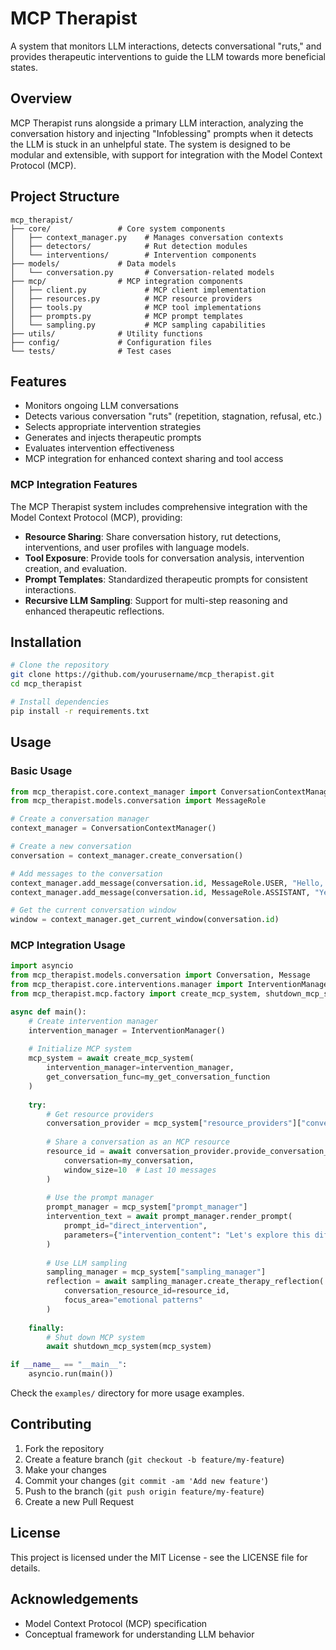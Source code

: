 # MCP Therapist

A system that monitors LLM interactions, detects conversational "ruts," and provides therapeutic interventions to guide the LLM towards more beneficial states.

## Overview

MCP Therapist runs alongside a primary LLM interaction, analyzing the conversation history and injecting "Infoblessing" prompts when it detects the LLM is stuck in an unhelpful state. The system is designed to be modular and extensible, with support for integration with the Model Context Protocol (MCP).

## Project Structure

```
mcp_therapist/
├── core/               # Core system components
│   ├── context_manager.py    # Manages conversation contexts
│   ├── detectors/            # Rut detection modules
│   └── interventions/        # Intervention components
├── models/             # Data models
│   └── conversation.py       # Conversation-related models
├── mcp/                # MCP integration components
│   ├── client.py             # MCP client implementation
│   ├── resources.py          # MCP resource providers
│   ├── tools.py              # MCP tool implementations
│   ├── prompts.py            # MCP prompt templates
│   └── sampling.py           # MCP sampling capabilities
├── utils/              # Utility functions
├── config/             # Configuration files
└── tests/              # Test cases
```

## Features

- Monitors ongoing LLM conversations 
- Detects various conversation "ruts" (repetition, stagnation, refusal, etc.)
- Selects appropriate intervention strategies
- Generates and injects therapeutic prompts
- Evaluates intervention effectiveness
- MCP integration for enhanced context sharing and tool access

### MCP Integration Features

The MCP Therapist system includes comprehensive integration with the Model Context Protocol (MCP), providing:

- **Resource Sharing**: Share conversation history, rut detections, interventions, and user profiles with language models.
- **Tool Exposure**: Provide tools for conversation analysis, intervention creation, and evaluation.
- **Prompt Templates**: Standardized therapeutic prompts for consistent interactions.
- **Recursive LLM Sampling**: Support for multi-step reasoning and enhanced therapeutic reflections.

## Installation

```bash
# Clone the repository
git clone https://github.com/yourusername/mcp_therapist.git
cd mcp_therapist

# Install dependencies
pip install -r requirements.txt
```

## Usage

### Basic Usage

```python
from mcp_therapist.core.context_manager import ConversationContextManager
from mcp_therapist.models.conversation import MessageRole

# Create a conversation manager
context_manager = ConversationContextManager()

# Create a new conversation
conversation = context_manager.create_conversation()

# Add messages to the conversation
context_manager.add_message(conversation.id, MessageRole.USER, "Hello, can you help me?")
context_manager.add_message(conversation.id, MessageRole.ASSISTANT, "Yes, I'd be happy to help. What do you need?")

# Get the current conversation window
window = context_manager.get_current_window(conversation.id)
```

### MCP Integration Usage

```python
import asyncio
from mcp_therapist.models.conversation import Conversation, Message
from mcp_therapist.core.interventions.manager import InterventionManager
from mcp_therapist.mcp.factory import create_mcp_system, shutdown_mcp_system

async def main():
    # Create intervention manager
    intervention_manager = InterventionManager()
    
    # Initialize MCP system
    mcp_system = await create_mcp_system(
        intervention_manager=intervention_manager,
        get_conversation_func=my_get_conversation_function
    )
    
    try:
        # Get resource providers
        conversation_provider = mcp_system["resource_providers"]["conversation"]
        
        # Share a conversation as an MCP resource
        resource_id = await conversation_provider.provide_conversation_resource(
            conversation=my_conversation,
            window_size=10  # Last 10 messages
        )
        
        # Use the prompt manager
        prompt_manager = mcp_system["prompt_manager"]
        intervention_text = await prompt_manager.render_prompt(
            prompt_id="direct_intervention",
            parameters={"intervention_content": "Let's explore this differently..."}
        )
        
        # Use LLM sampling
        sampling_manager = mcp_system["sampling_manager"]
        reflection = await sampling_manager.create_therapy_reflection(
            conversation_resource_id=resource_id,
            focus_area="emotional patterns"
        )
        
    finally:
        # Shut down MCP system
        await shutdown_mcp_system(mcp_system)

if __name__ == "__main__":
    asyncio.run(main())
```

Check the `examples/` directory for more usage examples.

## Contributing

1. Fork the repository
2. Create a feature branch (`git checkout -b feature/my-feature`)
3. Make your changes
4. Commit your changes (`git commit -am 'Add new feature'`)
5. Push to the branch (`git push origin feature/my-feature`)
6. Create a new Pull Request

## License

This project is licensed under the MIT License - see the LICENSE file for details.

## Acknowledgements

- Model Context Protocol (MCP) specification
- Conceptual framework for understanding LLM behavior
